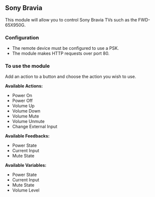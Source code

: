 ## Sony Bravia

This module will allow you to control Sony Bravia TVs such as the FWD-65X950G.

### Configuration

- The remote device must be configured to use a PSK.
- The module makes HTTP requests over port 80.

### To use the module

Add an action to a button and choose the action you wish to use.

**Available Actions:**

- Power On
- Power Off
- Volume Up
- Volume Down
- Volume Mute
- Volume Unmute
- Change External Input

**Available Feedbacks:**

- Power State
- Current Input
- Mute State

**Available Variables:**

- Power State
- Current Input
- Mute State
- Volume Level
